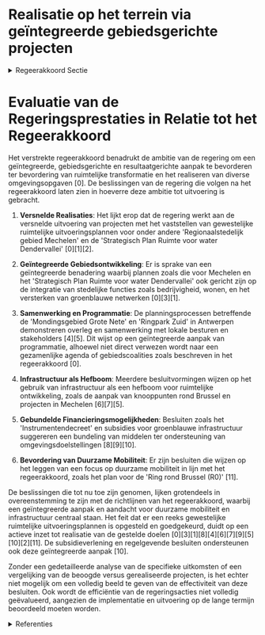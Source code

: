 # Realisatie op het terrein via geïntegreerde gebiedsgerichte projecten

<details>
        <summary>Regeerakkoord Sectie </summary>
        <p>2.2.2.6 Realisatie op het terrein via geïntegreerde gebiedsgerichte projecten We gaan voor een versnelling van realisaties. We zetten daarom sterk in op een geïntegreerde, gebiedsgerichte en resultaatgerichte werking als motor voor ruimtelijke transformatie. We werken hierbij vanuit een gezamenlijke agenda, program-matie en inzet van middelen en het opzetten van brede gebiedscoalities. Geïntegreerde gebiedsontwikkeling is de motor om de ruimtelijke transformatie te realiseren. We maken werk van gezamen-lijke gebiedsprogramma’s hand in hand met grootschalige infrastructuur- of landschap-pelijke projecten die hiervoor een hefboom vormen. Het betreft omgevingsopgaven zoals een infrastructuurproject, woon- en werkontwikkelingen, voedselsysteem, klimaatbuffering, biodiversiteit, hernieuw-bare energie .. We leggen een relatie met bestaande gebiedsplatformen. We voorzien gebundelde financieringsmo-gelijkheden om mobiliteits- en omgevings-doelstellingen gebiedsgericht, coherent en geïntegreerd te realiseren. We zetten hiertoe de nodige samenwerking op binnen en tussen beleidsdomeinen (o.a. Omgeving en MOW). </p>
        </details> 

# Evaluatie van de Regeringsprestaties in Relatie tot het Regeerakkoord

Het verstrekte regeerakkoord benadrukt de ambitie van de regering om een geïntegreerde, gebiedsgerichte en resultaatgerichte aanpak te bevorderen ter bevordering van ruimtelijke transformatie en het realiseren van diverse omgevingsopgaven \[0\]. De beslissingen van de regering die volgen na het regeerakkoord laten zien in hoeverre deze ambitie tot uitvoering is gebracht.

1. **Versnelde Realisaties**: Het lijkt erop dat de regering werkt aan de versnelde uitvoering van projecten met het vaststellen van gewestelijke ruimtelijke uitvoeringsplannen voor onder andere 'Regionaalstedelijk gebied Mechelen' en de 'Strategisch Plan Ruimte voor water Dendervallei' \[0\]\[1\]\[2\].

2. **Geïntegreerde Gebiedsontwikkeling**: Er is sprake van een geïntegreerde benadering waarbij plannen zoals die voor Mechelen en het 'Strategisch Plan Ruimte voor water Dendervallei' ook gericht zijn op de integratie van stedelijke functies zoals bedrijvigheid, wonen, en het versterken van groenblauwe netwerken \[0\]\[3\]\[1\].

3. **Samenwerking en Programmatie**: De planningsprocessen betreffende de 'Mondingsgebied Grote Nete' en 'Ringpark Zuid' in Antwerpen demonstreren overleg en samenwerking met lokale besturen en stakeholders \[4\]\[5\]. Dit wijst op een geïntegreerde aanpak van programmatie, alhoewel niet direct verwezen wordt naar een gezamenlijke agenda of gebiedscoalities zoals beschreven in het regeerakkoord \[0\].

4. **Infrastructuur als Hefboom**: Meerdere besluitvormingen wijzen op het gebruik van infrastructuur als een hefboom voor ruimtelijke ontwikkeling, zoals de aanpak van knooppunten rond Brussel en projecten in Mechelen \[6\]\[7\]\[5\].

5. **Gebundelde Financieringsmogelijkheden**: Besluiten zoals het 'Instrumentendecreet' en subsidies voor groenblauwe infrastructuur suggereren een bundeling van middelen ter ondersteuning van omgevingsdoelstellingen \[8\]\[9\]\[10\].

6. **Bevordering van Duurzame Mobiliteit**: Er zijn besluiten die wijzen op het leggen van een focus op duurzame mobiliteit in lijn met het regeerakkoord, zoals het plan voor de 'Ring rond Brussel (R0)' \[11\].

De beslissingen die tot nu toe zijn genomen, lijken grotendeels in overeenstemming te zijn met de richtlijnen van het regeerakkoord, waarbij een geïntegreerde aanpak en aandacht voor duurzame mobiliteit en infrastructuur centraal staan. Het feit dat er een reeks gewestelijke ruimtelijke uitvoeringsplannen is opgesteld en goedgekeurd, duidt op een actieve inzet tot realisatie van de gestelde doelen \[0\]\[3\]\[1\]\[8\]\[4\]\[6\]\[7\]\[9\]\[5\]\[10\]\[2\]\[11\]. De subsidieverlening en regelgevende besluiten ondersteunen ook deze geïntegreerde aanpak \[10\].

Zonder een gedetailleerde analyse van de specifieke uitkomsten of een vergelijking van de beoogde versus gerealiseerde projecten, is het echter niet mogelijk om een volledig beeld te geven van de effectiviteit van deze besluiten. Ook wordt de efficiëntie van de regeringsacties niet volledig geëvalueerd, aangezien de implementatie en uitvoering op de lange termijn beoordeeld moeten worden.

<details>
        <summary> Referenties</summary>
        
**[\[0\]](https://beslissingenvlaamseregering.vlaanderen.be/?search=Vaststelling%20gewestelijk%20ruimtelijk%20uitvoeringsplan%20%E2%80%98Regionaalstedelijk%20gebied%20Mechelen%E2%80%99&dateOption=select&startDate=2022-12-23T09%3A00%3A00Z&endDate=2022-12-23T09%3A00%3A00Z)** : **(2022-12-23)** Vaststelling gewestelijk ruimtelijk uitvoeringsplan ‘Regionaalstedelijk gebied Mechelen’ 

**[\[1\]](https://beslissingenvlaamseregering.vlaanderen.be/?search=Voortgangsrapportage%20van%20het%20ge%C3%AFntegreerd%20planproces%20voor%20het%20Strategisch%20Plan%20Ruimte%20voor%20water%20Dendervallei%20en%20beslissingen%20m.b.t.%20het%20vervolgtraject%20en%20de%20uitvoering%20van%20het%20gebiedsprogramma&dateOption=select&startDate=2023-11-17T09%3A00%3A00Z&endDate=2023-11-17T09%3A00%3A00Z)** : **(2023-11-17)** Voortgangsrapportage van het geïntegreerd planproces voor het Strategisch Plan Ruimte voor water Dendervallei en beslissingen m.b.t. het vervolgtraject en de uitvoering van het gebiedsprogramma 

**[\[2\]](https://beslissingenvlaamseregering.vlaanderen.be/?search=Definitieve%20vaststelling%20gewestelijk%20ruimtelijk%20uitvoeringsplan%20%28GRUP%29%20%27Rond%20Ronse%27&dateOption=select&startDate=2023-11-23T16%3A00%3A00Z&endDate=2023-11-23T16%3A00%3A00Z)** : **(2023-11-23)** Definitieve vaststelling gewestelijk ruimtelijk uitvoeringsplan (GRUP) 'Rond Ronse' 

**[\[3\]](https://beslissingenvlaamseregering.vlaanderen.be/?search=Opstart%20ge%C3%AFntegreerd%20planningsproces%20gewestelijk%20ruimtelijk%20uitvoeringsplan%20%E2%80%98regionaalstedelijk%20gebied%20Mechelen%E2%80%99&dateOption=select&startDate=2020-07-17T08%3A00%3A00Z&endDate=2020-07-17T08%3A00%3A00Z)** : **(2020-07-17)** Opstart geïntegreerd planningsproces gewestelijk ruimtelijk uitvoeringsplan ‘regionaalstedelijk gebied Mechelen’ 

**[\[4\]](https://beslissingenvlaamseregering.vlaanderen.be/?search=Opstart%20ge%C3%AFntegreerd%20planningsproces%20gewestelijk%20ruimtelijk%20uitvoeringsplan%20%E2%80%98Mondingsgebied%20Grote%20Nete%E2%80%99&dateOption=select&startDate=2021-05-07T08%3A00%3A00Z&endDate=2021-05-07T08%3A00%3A00Z)** : **(2021-05-07)** Opstart geïntegreerd planningsproces gewestelijk ruimtelijk uitvoeringsplan ‘Mondingsgebied Grote Nete’ 

**[\[5\]](https://beslissingenvlaamseregering.vlaanderen.be/?search=Opstart%20ge%C3%AFntegreerd%20planproces%20gewestelijk%20ruimtelijk%20uitvoeringsplan%20%E2%80%98Ringpark%20Zuid%E2%80%99%20in%20Antwerpen&dateOption=select&startDate=2020-10-16T07%3A00%3A00Z&endDate=2020-10-16T07%3A00%3A00Z)** : **(2020-10-16)** Opstart geïntegreerd planproces gewestelijk ruimtelijk uitvoeringsplan ‘Ringpark Zuid’ in Antwerpen 

**[\[6\]](https://beslissingenvlaamseregering.vlaanderen.be/?search=Opstart%20ge%C3%AFntegreerde%20planprocessen%20voor%20een%20Gewestelijk%20Ruimtelijk%20Uitvoeringsplan%20voor%20de%20herinrichting%20van%20vier%20knooppunten%20van%20de%20R0%20oost%20op%20de%20Ring%20rond%20Brussel&dateOption=select&startDate=2021-10-08T08%3A00%3A00Z&endDate=2021-10-08T08%3A00%3A00Z)** : **(2021-10-08)** Opstart geïntegreerde planprocessen voor een Gewestelijk Ruimtelijk Uitvoeringsplan voor de herinrichting van vier knooppunten van de R0 oost op de Ring rond Brussel 

**[\[7\]](https://beslissingenvlaamseregering.vlaanderen.be/?search=Bijgestelde%20gebiedsprogramma%20%E2%80%98ENA%20Wommelgem/Ranst%E2%80%99%2C%20de%20Groenpool%20Antwerpen%20en%20de%20verdere%20aanpak&dateOption=select&startDate=2022-09-16T08%3A00%3A00Z&endDate=2022-09-16T08%3A00%3A00Z)** : **(2022-09-16)** Bijgestelde gebiedsprogramma ‘ENA Wommelgem/Ranst’, de Groenpool Antwerpen en de verdere aanpak 

**[\[8\]](https://beslissingenvlaamseregering.vlaanderen.be/?search=Instrumentendecreet%20omgevingsbeleid&dateOption=select&startDate=2019-12-20T17%3A30%3A00Z&endDate=2019-12-20T17%3A30%3A00Z)** : **(2019-12-20)** Instrumentendecreet omgevingsbeleid 

**[\[9\]](https://beslissingenvlaamseregering.vlaanderen.be/?search=Instrumentendecreet%20omgevingsbeleid&dateOption=select&startDate=2023-05-26T08%3A00%3A00Z&endDate=2023-05-26T08%3A00%3A00Z)** : **(2023-05-26)** Instrumentendecreet omgevingsbeleid 

**[\[10\]](https://beslissingenvlaamseregering.vlaanderen.be/?search=Plan%20Vlaamse%20Veerkracht%3A%20groenblauwe%20infrastructuur%20-%20ontharden%20en%20vergroenen%20binnen%20lokale%20besturen&dateOption=select&startDate=2022-10-28T08%3A00%3A00Z&endDate=2022-10-28T08%3A00%3A00Z)** : **(2022-10-28)** Plan Vlaamse Veerkracht: groenblauwe infrastructuur - ontharden en vergroenen binnen lokale besturen 

**[\[11\]](https://beslissingenvlaamseregering.vlaanderen.be/?search=Voorlopige%20vaststelling%20GRUP%20%E2%80%98Ruimtelijke%20herinrichting%20van%20de%20Ring%20rond%20Brussel%20%28R0%29%20-%20deel%20Noord%E2%80%99%20&dateOption=select&startDate=2023-03-31T08%3A00%3A00Z&endDate=2023-03-31T08%3A00%3A00Z)** : **(2023-03-31)** Voorlopige vaststelling GRUP ‘Ruimtelijke herinrichting van de Ring rond Brussel (R0) - deel Noord’  
        </details> 

